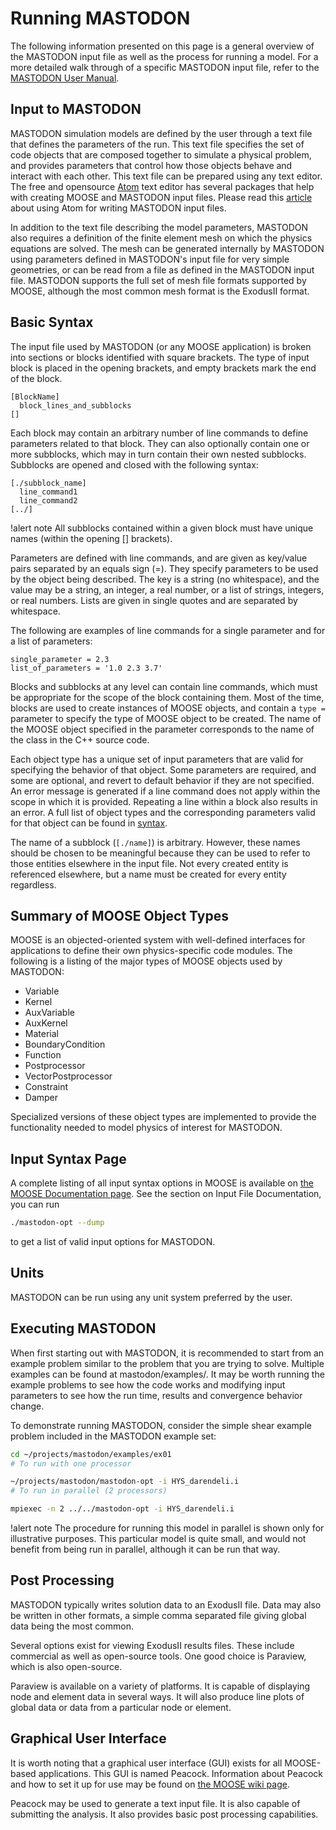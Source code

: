 # Running MASTODON

The following information presented on this page is a general overview of the
MASTODON input file as well as the process for running a model.
For a more detailed walk through of a specific MASTODON input file, refer to
the [MASTODON User Manual](manuals/user/index.md).

## Input to MASTODON

MASTODON simulation models are defined by the user through a text file
that defines the parameters of the run.  This text file specifies the
set of code objects that are composed together to simulate a physical
problem, and provides parameters that control how those objects behave
and interact with each other.  This text file can be prepared using any
text editor. The free and opensource [Atom](http://atom.io) text editor has
several packages that help with creating MOOSE and MASTODON input files. Please
read this [article](development/Atom_Editor.md) about using Atom for writing
MASTODON input files.

In addition to the text file describing the model parameters, MASTODON also
requires a definition of the finite element mesh on which the physics
equations are solved. The mesh can be generated internally by MASTODON using
parameters defined in MASTODON's input file for very simple geometries, or can
be read from a file as defined in the MASTODON input file. MASTODON supports the
full set of mesh file formats supported by MOOSE, although the most common
mesh format is the ExodusII format.

## Basic Syntax

The input file used by MASTODON (or any MOOSE application) is broken into
sections or blocks identified with square brackets. The type of input block is
placed in the opening brackets, and empty brackets mark the end of the block.

```text
[BlockName]
  block_lines_and_subblocks
[]
```

Each block may contain an arbitrary number of line commands to define
parameters related to that block. They can also optionally contain one
or more subblocks, which may in turn contain their own nested subblocks.
Subblocks are opened and closed with the following syntax:

```text
[./subblock_name]
  line_command1
  line_command2
[../]
```

!alert note
All subblocks contained within a given block must have unique
names (within the opening [] brackets).

Parameters are defined with line commands, and are given as key/value
pairs separated by an equals sign (=). They specify parameters to be
used by the object being described.  The key is a string (no
whitespace), and the value may be a string, an integer, a real number,
or a list of strings, integers, or real numbers.  Lists are given
in single quotes and are separated by whitespace.

The following are examples of line commands for a single parameter and
for a list of parameters:

```text
single_parameter = 2.3
list_of_parameters = '1.0 2.3 3.7'
```

Blocks and subblocks at any level can contain line commands, which must
be appropriate for the scope of the block containing them. Most of the
time, blocks are used to create instances of MOOSE objects, and contain
a `type = ` parameter to specify the type of MOOSE object to be
created. The name of the MOOSE object specified in the parameter
corresponds to the name of the class in the C++ source code.

Each object type has a unique set of input parameters that are valid for
specifying the behavior of that object. Some parameters are required,
and some are optional, and revert to default behavior if they are not
specified.  An error message is generated if a line command does not
apply within the scope in which it is provided. Repeating a line within
a block also results in an error. A full list of object types and the
corresponding parameters valid for that object can be found in
[syntax](syntax/index.md).

The name of a subblock (`[./name]`) is arbitrary. However, these
names should be chosen to be meaningful because they can be used to
refer to those entities elsewhere in the input file. Not every created
entity is referenced elsewhere, but a name must be created for every
entity regardless.

## Summary of MOOSE Object Types

MOOSE is an objected-oriented system with well-defined interfaces for
applications to define their own physics-specific code modules. The
following is a listing of the major types of MOOSE objects used by MASTODON:

- Variable
- Kernel
- AuxVariable
- AuxKernel
- Material
- BoundaryCondition
- Function
- Postprocessor
- VectorPostprocessor
- Constraint
- Damper

Specialized versions of these object types are implemented to provide
the functionality needed to model physics of interest for MASTODON.

## Input Syntax Page

A complete listing of all input syntax options in MOOSE is available on
[the MOOSE Documentation page](http://mooseframework.org/documentation/).
See the section on Input File Documentation, you can run

```bash
./mastodon-opt --dump
```

to get a list of valid input options for MASTODON.

## Units

MASTODON can be run using any unit system preferred by the
user.

## Executing MASTODON

When first starting out with MASTODON, it is recommended to start from an
example problem similar to the problem that you are trying to solve.
Multiple examples can be found at mastodon/examples/.
It may be worth running the example problems to see how the code works
and modifying input parameters to see how the run time, results and
convergence behavior change.

To demonstrate running MASTODON, consider the simple shear example problem
included in the MASTODON example set:

```bash
cd ~/projects/mastodon/examples/ex01
# To run with one processor

~/projects/mastodon/mastodon-opt -i HYS_darendeli.i
# To run in parallel (2 processors)

mpiexec -n 2 ../../mastodon-opt -i HYS_darendeli.i
```

!alert note
The procedure for running this model in parallel is shown only
for illustrative purposes. This particular model is quite small, and would
not benefit from being run in parallel, although it can be run that way.

## Post Processing

MASTODON typically writes solution data to an ExodusII file. Data may also
be written in other formats, a simple comma separated file giving global
data being the most common.

Several options exist for viewing ExodusII results files. These include
commercial as well as open-source tools. One good choice is Paraview,
which is also open-source.

Paraview is available on a variety of platforms. It is capable of
displaying node and element data in several ways. It will also produce
line plots of global data or data from a particular node or element.

## Graphical User Interface

It is worth noting that a graphical user interface (GUI) exists for all
MOOSE-based applications. This GUI is named Peacock. Information about
Peacock and how to set it up for use may be found on
[the MOOSE wiki page](http://mooseframework.org/wiki/Peacock).

Peacock may be used to generate a text input file. It is also capable of
submitting the analysis. It also provides basic post processing
capabilities.
